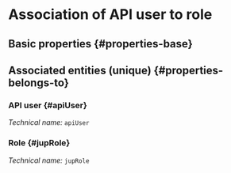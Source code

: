 # Association of API user to role
<!--- THIS FILE IS GENERATED PLEASE DO NOT EDIT IT DIRECTLY --->



## Basic properties {#properties-base}



## Associated entities (unique) {#properties-belongs-to}

### API user {#apiUser}



*Technical name:* ```apiUser```

### Role {#jupRole}



*Technical name:* ```jupRole```





